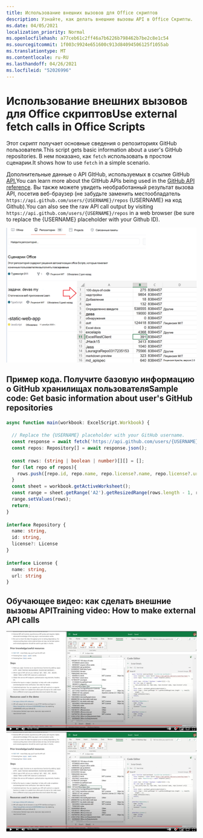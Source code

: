 ```yaml
---
title: Использование внешних вызовов для Office скриптов
description: Узнайте, как делать внешние вызовы API в Office Скрипты.
ms.date: 04/05/2021
localization_priority: Normal
ms.openlocfilehash: a77ceb61c2ff46a7b6226b798462b7be2c8e1c54
ms.sourcegitcommit: 1f003c9924e651600c913d84094506125f1055ab
ms.translationtype: MT
ms.contentlocale: ru-RU
ms.lasthandoff: 04/26/2021
ms.locfileid: "52026996"
---
```

# <a name="use-external-fetch-calls-in-office-scripts"></a><span data-ttu-id="67c21-103">Использование внешних вызовов для Office скриптов</span><span class="sxs-lookup"><span data-stu-id="67c21-103">Use external fetch calls in Office Scripts</span></span>

<span data-ttu-id="67c21-104">Этот скрипт получает основные сведения о репозиториях GitHub пользователя.</span><span class="sxs-lookup"><span data-stu-id="67c21-104">This script gets basic information about a user's GitHub repositories.</span></span> <span data-ttu-id="67c21-105">В нем показано, как `fetch` использовать в простом сценарии.</span><span class="sxs-lookup"><span data-stu-id="67c21-105">It shows how to use `fetch` in a simple scenario.</span></span>

<span data-ttu-id="67c21-106">Дополнительные данные о API GItHub, используемых в ссылке GitHub [API.](https://docs.github.com/rest/reference/repos#list-repositories-for-a-user)</span><span class="sxs-lookup"><span data-stu-id="67c21-106">You can learn more about the GItHub APIs being used in the [GitHub API reference](https://docs.github.com/rest/reference/repos#list-repositories-for-a-user).</span></span> <span data-ttu-id="67c21-107">Вы также можете увидеть необработанный результат вызова API, посетив веб-браузер (не забудьте заменить местообладатель `https://api.github.com/users/{USERNAME}/repos` {USERNAME} на код Github).</span><span class="sxs-lookup"><span data-stu-id="67c21-107">You can also see the raw API call output by visiting `https://api.github.com/users/{USERNAME}/repos` in a web browser (be sure to replace the {USERNAME} placeholder with your Github ID).</span></span>

![Пример получения данных репозиториев](../../images/git.png)

## <a name="sample-code-get-basic-information-about-users-github-repositories"></a><span data-ttu-id="67c21-109">Пример кода. Получите базовую информацию о GitHub хранилищах пользователя</span><span class="sxs-lookup"><span data-stu-id="67c21-109">Sample code: Get basic information about user's GitHub repositories</span></span>

```TypeScript
async function main(workbook: ExcelScript.Workbook) {

  // Replace the {USERNAME} placeholder with your GitHub username.
  const response = await fetch('https://api.github.com/users/{USERNAME}/repos');
  const repos: Repository[] = await response.json();
  
  const rows: (string | boolean | number)[][] = [];
  for (let repo of repos){ 
    rows.push([repo.id, repo.name, repo.license?.name, repo.license?.url])
  }
  const sheet = workbook.getActiveWorksheet();
  const range = sheet.getRange('A2').getResizedRange(rows.length - 1, rows[0].length - 1);
  range.setValues(rows);
  return;
}

interface Repository {
  name: string,
  id: string,
  license?: License 
}

interface License {
  name: string,
  url: string
}
```

## <a name="training-video-how-to-make-external-api-calls"></a><span data-ttu-id="67c21-110">Обучающее видео: как сделать внешние вызовы API</span><span class="sxs-lookup"><span data-stu-id="67c21-110">Training video: How to make external API calls</span></span>

<span data-ttu-id="67c21-111">[![Просмотр видео о том, как делать внешние вызовы API](../../images/api-vid.png)](https://youtu.be/fulP29J418E "Видео о том, как делать внешние вызовы API")</span><span class="sxs-lookup"><span data-stu-id="67c21-111">[![Watch video on how to make external API calls](../../images/api-vid.png)](https://youtu.be/fulP29J418E "Video on how to make external API calls")</span></span>
